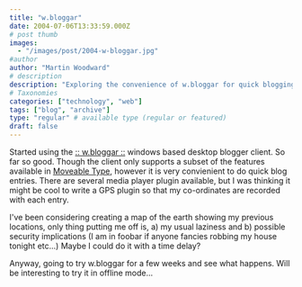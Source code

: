 ```yaml
---
title: "w.bloggar"
date: 2004-07-06T13:33:59.000Z
# post thumb
images:
  - "/images/post/2004-w-bloggar.jpg"
#author
author: "Martin Woodward"
# description
description: "Exploring the convenience of w.bloggar for quick blogging, while pondering GPS tracking and security implications for location updates."
# Taxonomies
categories: ["technology", "web"]
tags: ["blog", "archive"]
type: "regular" # available type (regular or featured)
draft: false
---
```

Started using the [:: w.bloggar ::](http://wbloggar.com/) windows based desktop blogger client.  So far so good.  Though the client only supports a subset of the features available in [Moveable Type](http://www.movabletype.org/), however it is very convienient to do quick blog entries.  There are several media player plugin available, but I was thinking it might be cool to write a GPS plugin so that my co-ordinates are recorded with each entry.

I've been considering creating a map of the earth showing my previous locations, only thing putting me off is, a) my usual laziness and b) possible security implications (I am in foobar if anyone fancies robbing my house tonight etc...)   Maybe I could do it with a time delay?

Anyway, going to try w.bloggar for a few weeks and see what happens.  Will be interesting to try it in offline mode...